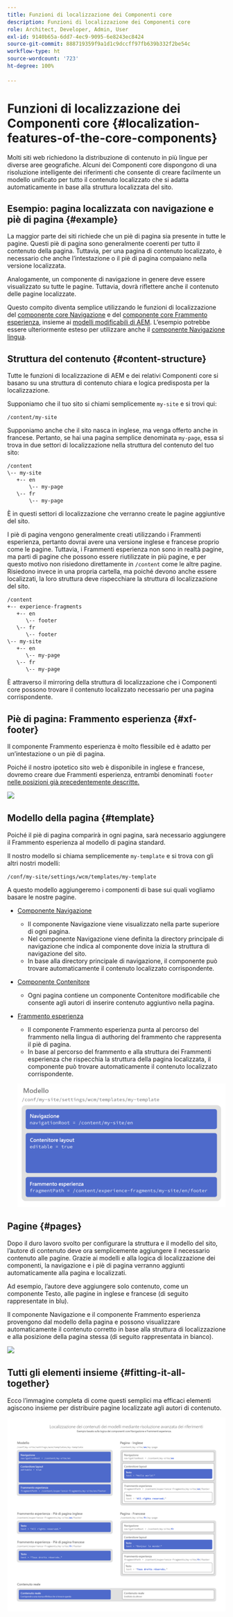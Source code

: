 ```yaml
---
title: Funzioni di localizzazione dei Componenti core
description: Funzioni di localizzazione dei Componenti core
role: Architect, Developer, Admin, User
exl-id: 9140b65a-6dd7-4ec9-9095-6e8243ec8424
source-git-commit: 888719359f9a1d1c9dccff97fb639b332f2be54c
workflow-type: ht
source-wordcount: '723'
ht-degree: 100%

---
```


# Funzioni di localizzazione dei Componenti core {#localization-features-of-the-core-components}

Molti siti web richiedono la distribuzione di contenuto in più lingue per diverse aree geografiche. Alcuni dei Componenti core dispongono di una risoluzione intelligente dei riferimenti che consente di creare facilmente un modello unificato per tutto il contenuto localizzato che si adatta automaticamente in base alla struttura localizzata del sito.

## Esempio: pagina localizzata con navigazione e piè di pagina {#example}

La maggior parte dei siti richiede che un piè di pagina sia presente in tutte le pagine. Questi piè di pagina sono generalmente coerenti per tutto il contenuto della pagina. Tuttavia, per una pagina di contenuto localizzato, è necessario che anche l’intestazione o il piè di pagina compaiano nella versione localizzata.

Analogamente, un componente di navigazione in genere deve essere visualizzato su tutte le pagine. Tuttavia, dovrà riflettere anche il contenuto delle pagine localizzate.

Questo compito diventa semplice utilizzando le funzioni di localizzazione del [componente core Navigazione](/help/components/navigation.md) e del [componente core Frammento esperienza](/help/components/experience-fragment.md), insieme ai [modelli modificabili di AEM](https://experienceleague.adobe.com/docs/experience-manager-cloud-service/sites/authoring/features/templates.html?lang=it). L’esempio potrebbe essere ulteriormente esteso per utilizzare anche il [componente Navigazione lingua](/help/components/language-navigation.md).

## Struttura del contenuto {#content-structure}

Tutte le funzioni di localizzazione di AEM e dei relativi Componenti core si basano su una struttura di contenuto chiara e logica predisposta per la localizzazione.

Supponiamo che il tuo sito si chiami semplicemente `my-site` e si trovi qui:

```
/content/my-site
```

Supponiamo anche che il sito nasca in inglese, ma venga offerto anche in francese. Pertanto, se hai una pagina semplice denominata `my-page`, essa si trova in due settori di localizzazione nella struttura del contenuto del tuo sito:

```
/content
\-- my-site
   +-- en
       \-- my-page
   \-- fr
       \-- my-page
```

È in questi settori di localizzazione che verranno create le pagine aggiuntive del sito.

I piè di pagina vengono generalmente creati utilizzando i Frammenti esperienza, pertanto dovrai avere una versione inglese e francese proprio come le pagine. Tuttavia, i Frammenti esperienza non sono in realtà pagine, ma parti di pagine che possono essere riutilizzate in più pagine, e per questo motivo non risiedono direttamente in `/content` come le altre pagine. Risiedono invece in una propria cartella, ma poiché devono anche essere localizzati, la loro struttura deve rispecchiare la struttura di localizzazione del sito.

```
/content
+-- experience-fragments
   +-- en
      \-- footer
   \-- fr
      \-- footer
\-- my-site
   +-- en
      \-- my-page
   \-- fr
      \-- my-page
```

È attraverso il mirroring della struttura di localizzazione che i Componenti core possono trovare il contenuto localizzato necessario per una pagina corrispondente.

## Piè di pagina: Frammento esperienza {#xf-footer}

Il componente Frammento esperienza è molto flessibile ed è adatto per un’intestazione o un piè di pagina.

Poiché il nostro ipotetico sito web è disponibile in inglese e francese, dovremo creare due Frammenti esperienza, entrambi denominati `footer` [nelle posizioni già precedentemente descritte.](#content-structure)

![](/help/assets/screen-shot-2019-09-09-11.08.28.png)

## Modello della pagina {#template}

Poiché il piè di pagina comparirà in ogni pagina, sarà necessario aggiungere il Frammento esperienza al modello di pagina standard.

Il nostro modello si chiama semplicemente `my-template` e si trova con gli altri nostri modelli:

```
/conf/my-site/settings/wcm/templates/my-template
```

A questo modello aggiungeremo i componenti di base sui quali vogliamo basare le nostre pagine.

* [Componente Navigazione](/help/components/navigation.md)
   * Il componente Navigazione viene visualizzato nella parte superiore di ogni pagina.
   * Nel componente Navigazione viene definita la directory principale di navigazione che indica al componente dove inizia la struttura di navigazione del sito.
   * In base alla directory principale di navigazione, il componente può trovare automaticamente il contenuto localizzato corrispondente.
* [Componente Contenitore](/help/components/container.md)
   * Ogni pagina contiene un componente Contenitore modificabile che consente agli autori di inserire contenuto aggiuntivo nella pagina.
* [Frammento esperienza](/help/components/experience-fragment.md)
   * Il componente Frammento esperienza punta al percorso del frammento nella lingua di authoring del frammento che rappresenta il piè di pagina.
   * In base al percorso del frammento e alla struttura dei Frammenti esperienza che rispecchia la struttura della pagina localizzata, il componente può trovare automaticamente il contenuto localizzato corrispondente.

   ![](/help/assets/screen-shot-2019-09-09-11.20.10.png)

## Pagine {#pages}

Dopo il duro lavoro svolto per configurare la struttura e il modello del sito, l’autore di contenuto deve ora semplicemente aggiungere il necessario contenuto alle pagine. Grazie ai modelli e alla logica di localizzazione dei componenti, la navigazione e i piè di pagina verranno aggiunti automaticamente alla pagina e localizzati.

Ad esempio, l’autore deve aggiungere solo contenuto, come un componente Testo, alle pagine in inglese e francese (di seguito rappresentate in blu).

Il componente Navigazione e il componente Frammento esperienza provengono dal modello della pagina e possono visualizzare automaticamente il contenuto corretto in base alla struttura di localizzazione e alla posizione della pagina stessa (di seguito rappresentata in bianco).

![](/help/assets/screen-shot-2019-09-09-11.22.14.png)

## Tutti gli elementi insieme {#fitting-it-all-together}

Ecco l’immagine completa di come questi semplici ma efficaci elementi agiscono insieme per distribuire pagine localizzate agli autori di contenuto.

![](/help/assets/screen-shot-2019-09-09-11.27.58.png)
